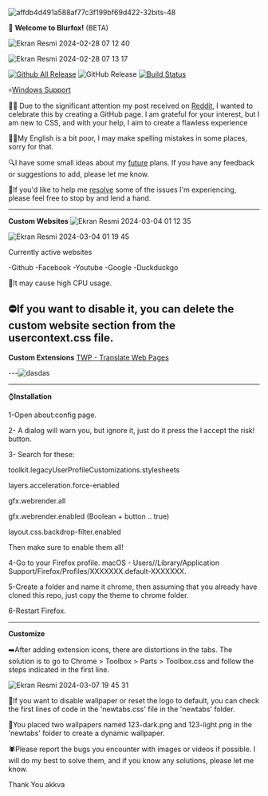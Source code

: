 
![affdb4d491a588af77c3f199bf69d422-32bits-48](https://github.com/safak45xx/Blurfox-MacOS-/assets/141409983/10007d37-6f4a-4e4e-9bfb-555765cdc5cc)

🚀 **Welcome to Blurfox!** (BETA) 

![Ekran Resmi 2024-02-28 07 12 40](https://github.com/safak45xx/Blurfox-MacOS-/assets/141409983/3f439df6-6e29-440c-8394-0917b9c34e09)

![Ekran Resmi 2024-02-28 07 13 17](https://github.com/safak45xx/Blurfox-MacOS-/assets/141409983/74fbac5a-944d-45bd-aab5-0d7919e35036)


                  
  [![Github All Release](https://img.shields.io/github/downloads/safak45xx/Blurfox-MacOS-/total.svg)]() ![GitHub Release](https://img.shields.io/github/v/release/safak45xx/Blurfox-MacOS-)
 [![Build Status](https://img.shields.io/github/stars/safak45xx/Blurfox-MacOS-.svg)](https://github.com/safak45xx/Blurfox-MacOS-) 
 
💀[Windows Support](https://github.com/safak45xx/Blurfox-MacOS-/issues/12)

👍🏻 Due to the significant attention my post received on [Reddit](https://www.reddit.com/r/FirefoxCSS/comments/1au0bw0/blurfox/), I wanted to celebrate this by creating a GitHub page. I am grateful for your interest, but I am new to CSS, and with your help, I aim to create a flawless experience

🙌🏻My English is a bit poor, I may make spelling mistakes in some places, sorry for that.

🔍I have some small ideas about my [future](https://github.com/safak45xx/Blurfox-MacOS-/issues/2) plans. If you have any feedback or suggestions to add, please let me know.

🔴If you'd like to help me [resolve](https://github.com/safak45xx/Blurfox-MacOS-/issues/4) some of the issues I'm experiencing, please feel free to stop by and lend a hand.

------------------
**Custom Websites**
![Ekran Resmi 2024-03-04 01 12 35](https://github.com/safak45xx/Blurfox-MacOS-/assets/141409983/b61f1880-6b61-410a-a20d-b100df073784)

![Ekran Resmi 2024-03-04 01 19 45](https://github.com/safak45xx/Blurfox-MacOS-/assets/141409983/d67ad213-a1ce-4b46-8415-40b5363db724)

Currently active websites

-Github
-Facebook
-Youtube
-Google
-Duckduckgo


🔴It may cause high CPU usage.

⛔️If you want to disable it, you can delete the custom website section from the usercontext.css file.
------------------
**Custom Extensions**
[TWP - Translate Web Pages](https://addons.mozilla.org/en-US/firefox/addon/traduzir-paginas-web/?utm_source=addons.mozilla.org&utm_medium=referral&utm_content=search)

---![dasdas](https://github.com/safak45xx/Blurfox-MacOS-/assets/141409983/3cc03a77-b9ad-4077-94b8-09f9a48c25ea)


---------------
⌚️**Installation**

1-Open about:config page.

2- A dialog will warn you, but ignore it, just do it press the I accept the risk! button.

3- Search for these:

  toolkit.legacyUserProfileCustomizations.stylesheets
  
  layers.acceleration.force-enabled
  
  gfx.webrender.all 
  
  gfx.webrender.enabled (Boolean + button .. true)
  
  layout.css.backdrop-filter.enabled

Then make sure to enable them all!

4-Go to your Firefox profile.
macOS - Users/<USERNAME>/Library/Application Support/Firefox/Profiles/XXXXXXX.default-XXXXXXX.

5-Create a folder and name it chrome, then assuming that you already have cloned this repo, just copy the theme to chrome folder.

6-Restart Firefox.

------------------
**Customize**

➡️After adding extension icons, there are distortions in the tabs. The solution is to go to Chrome > Toolbox > Parts > Toolbox.css and follow the steps indicated in the first line.

![Ekran Resmi 2024-03-07 19 45 31](https://github.com/safak45xx/Blurfox-MacOS-/assets/141409983/483ea141-2b54-460a-a551-64aeb9a52ebc)


🥸If you want to disable wallpaper or reset the logo to default, you can check the first lines of code in the 'newtabs.css' file in the 'newtabs' folder.

🌄You placed two wallpapers named 123-dark.png and 123-light.png in the 'newtabs' folder to create a dynamic wallpaper.

🕷️Please report the bugs you encounter with images or videos if possible. I will do my best to solve them, and if you know any solutions, please let me know.

Thank You akkva
